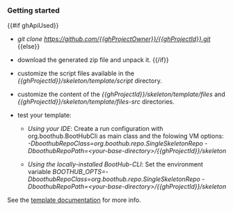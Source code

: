 ### Getting started

{{#if ghApiUsed}}
- *git clone https://github.com/{{ghProjectOwner}}/{{ghProjectId}}.git*
{{else}}
- download the generated zip file and unpack it.
{{/if}}

- customize the script files available in the *{{ghProjectId}}/skeleton/template/script* directory.
- customize the content of the *{{ghProjectId}}/skeleton/template/files* and *{{ghProjectId}}/skeleton/template/files-src* directories.
- test your template:
  - _Using your IDE_:
Create a run configuration with org.boothub.BootHubCli as main class and the folowing VM options:
*-DboothubRepoClass=org.boothub.repo.SingleSkeletonRepo -DboothubRepoPath=&lt;your-base-directory&gt;/{{ghProjectId}}/skeleton*

  - _Using the locally-installed BootHub-CLI_:
Set the environment variable *BOOTHUB_OPTS=-DboothubRepoClass=org.boothub.repo.SingleSkeletonRepo -DboothubRepoPath=&lt;your-base-directory&gt;/{{ghProjectId}}/skeleton*

See the [template documentation](http://meta-template.boothub.org) for more info.
